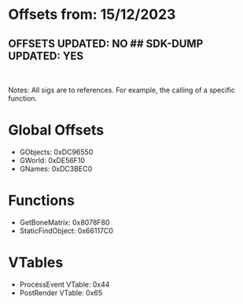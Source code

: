# Offsets from: 15/12/2023
## OFFSETS UPDATED: NO ## SDK-DUMP UPDATED: YES

<br>

Notes: All sigs are to references. For example, the calling of a specific function.

# Global Offsets
- GObjects: 0xDC96550
- GWorld: 0xDE56F10
- GNames: 0xDC3BEC0

# Functions
- GetBoneMatrix: 0x8078F80
- StaticFindObject: 0x66117C0

# VTables
- ProcessEvent VTable: 0x44
- PostRender VTable: 0x65
